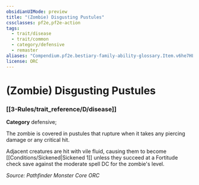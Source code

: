 ```yaml
---
obsidianUIMode: preview
title: "(Zombie) Disgusting Pustules"
cssclasses: pf2e,pf2e-action
tags:
  - trait/disease
  - trait/common
  - category/defensive
  - remaster
aliases: "Compendium.pf2e.bestiary-family-ability-glossary.Item.v6he7HLxYGzaMnvL"
license: ORC
---
```

# (Zombie) Disgusting Pustules

### [[3-Rules/trait_reference/D/disease]]

**Category** defensive; 




The zombie is covered in pustules that rupture when it takes any piercing damage or any critical hit.

Adjacent creatures are hit with vile fluid, causing them to become [[Conditions/Sickened|Sickened 1]] unless they succeed at a Fortitude check save against the moderate spell DC for the zombie's level.

*Source: Pathfinder Monster Core*
*ORC*